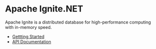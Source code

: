 # Apache Ignite.NET

Apache Ignite is a distributed database for high-performance computing with in-memory speed.

* [Gettting Started](https://ignite.apache.org/docs/latest/quick-start/dotnet)
* [API Documentation](https://ignite.apache.org/releases/latest/dotnetdoc/api/)

